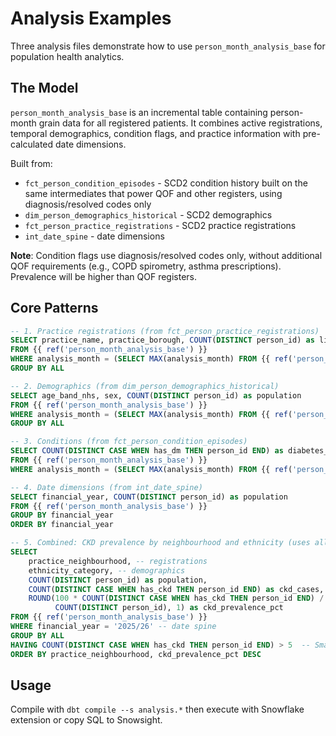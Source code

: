 # Analysis Examples

Three analysis files demonstrate how to use `person_month_analysis_base` for population health analytics.

## The Model

`person_month_analysis_base` is an incremental table containing person-month grain data for all registered patients. It combines active registrations, temporal demographics, condition flags, and practice information with pre-calculated date dimensions.

Built from:
- `fct_person_condition_episodes` - SCD2 condition history built on the same intermediates that power QOF and other registers, using diagnosis/resolved codes only
- `dim_person_demographics_historical` - SCD2 demographics  
- `fct_person_practice_registrations` - SCD2 practice registrations
- `int_date_spine` - date dimensions

**Note**: Condition flags use diagnosis/resolved codes only, without additional QOF requirements (e.g., COPD spirometry, asthma prescriptions). Prevalence will be higher than QOF registers.

## Core Patterns

```sql
-- 1. Practice registrations (from fct_person_practice_registrations)
SELECT practice_name, practice_borough, COUNT(DISTINCT person_id) as list_size
FROM {{ ref('person_month_analysis_base') }}
WHERE analysis_month = (SELECT MAX(analysis_month) FROM {{ ref('person_month_analysis_base') }})
GROUP BY ALL

-- 2. Demographics (from dim_person_demographics_historical)
SELECT age_band_nhs, sex, COUNT(DISTINCT person_id) as population
FROM {{ ref('person_month_analysis_base') }}
WHERE analysis_month = (SELECT MAX(analysis_month) FROM {{ ref('person_month_analysis_base') }})
GROUP BY ALL

-- 3. Conditions (from fct_person_condition_episodes)
SELECT COUNT(DISTINCT CASE WHEN has_dm THEN person_id END) as diabetes_count
FROM {{ ref('person_month_analysis_base') }}
WHERE analysis_month = (SELECT MAX(analysis_month) FROM {{ ref('person_month_analysis_base') }})

-- 4. Date dimensions (from int_date_spine)
SELECT financial_year, COUNT(DISTINCT person_id) as population
FROM {{ ref('person_month_analysis_base') }}
GROUP BY financial_year
ORDER BY financial_year

-- 5. Combined: CKD prevalence by neighbourhood and ethnicity (uses all four sources)
SELECT 
    practice_neighbourhood, -- registrations                                         
    ethnicity_category, -- demographics                                             
    COUNT(DISTINCT person_id) as population,
    COUNT(DISTINCT CASE WHEN has_ckd THEN person_id END) as ckd_cases, -- conditions
    ROUND(100 * COUNT(DISTINCT CASE WHEN has_ckd THEN person_id END) / 
          COUNT(DISTINCT person_id), 1) as ckd_prevalence_pct
FROM {{ ref('person_month_analysis_base') }}
WHERE financial_year = '2025/26' -- date spine                                   
GROUP BY ALL
HAVING COUNT(DISTINCT CASE WHEN has_ckd THEN person_id END) > 5  -- Small number suppression
ORDER BY practice_neighbourhood, ckd_prevalence_pct DESC
```

## Usage

Compile with `dbt compile --s analysis.*` then execute with Snowflake extension or copy SQL to Snowsight.
